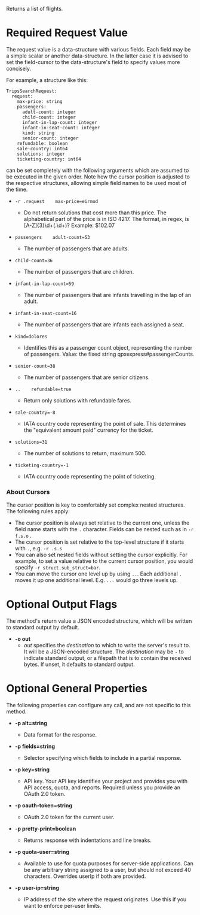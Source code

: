 Returns a list of flights.
# Required Request Value

The request value is a data-structure with various fields. Each field may be a simple scalar or another data-structure.
In the latter case it is advised to set the field-cursor to the data-structure's field to specify values more concisely.

For example, a structure like this:
```
TripsSearchRequest:
  request:
    max-price: string
    passengers:
      adult-count: integer
      child-count: integer
      infant-in-lap-count: integer
      infant-in-seat-count: integer
      kind: string
      senior-count: integer
    refundable: boolean
    sale-country: int64
    solutions: integer
    ticketing-country: int64

```

can be set completely with the following arguments which are assumed to be executed in the given order. Note how the cursor position is adjusted to the respective structures, allowing simple field names to be used most of the time.

* `-r .request    max-price=eirmod`
    - Do not return solutions that cost more than this price. The alphabetical part of the price is in ISO 4217. The format, in regex, is [A-Z]{3}\d+(\.\d+)? Example: $102.07
* `passengers    adult-count=53`
    - The number of passengers that are adults.
* `child-count=36`
    - The number of passengers that are children.
* `infant-in-lap-count=59`
    - The number of passengers that are infants travelling in the lap of an adult.
* `infant-in-seat-count=16`
    - The number of passengers that are infants each assigned a seat.
* `kind=dolores`
    - Identifies this as a passenger count object, representing the number of passengers. Value: the fixed string qpxexpress#passengerCounts.
* `senior-count=38`
    - The number of passengers that are senior citizens.

* `..    refundable=true`
    - Return only solutions with refundable fares.
* `sale-country=-8`
    - IATA country code representing the point of sale. This determines the &#34;equivalent amount paid&#34; currency for the ticket.
* `solutions=31`
    - The number of solutions to return, maximum 500.
* `ticketing-country=-1`
    - IATA country code representing the point of ticketing.



### About Cursors

The cursor position is key to comfortably set complex nested structures. The following rules apply:

* The cursor position is always set relative to the current one, unless the field name starts with the `.` character. Fields can be nested such as in `-r f.s.o` .
* The cursor position is set relative to the top-level structure if it starts with `.`, e.g. `-r .s.s`
* You can also set nested fields without setting the cursor explicitly. For example, to set a value relative to the current cursor position, you would specify `-r struct.sub_struct=bar`.
* You can move the cursor one level up by using `..`. Each additional `.` moves it up one additional level. E.g. `...` would go three levels up.


# Optional Output Flags

The method's return value a JSON encoded structure, which will be written to standard output by default.

* **-o out**
    - *out* specifies the *destination* to which to write the server's result to.
      It will be a JSON-encoded structure.
      The *destination* may be `-` to indicate standard output, or a filepath that is to contain the received bytes.
      If unset, it defaults to standard output.
# Optional General Properties

The following properties can configure any call, and are not specific to this method.

* **-p alt=string**
    - Data format for the response.

* **-p fields=string**
    - Selector specifying which fields to include in a partial response.

* **-p key=string**
    - API key. Your API key identifies your project and provides you with API access, quota, and reports. Required unless you provide an OAuth 2.0 token.

* **-p oauth-token=string**
    - OAuth 2.0 token for the current user.

* **-p pretty-print=boolean**
    - Returns response with indentations and line breaks.

* **-p quota-user=string**
    - Available to use for quota purposes for server-side applications. Can be any arbitrary string assigned to a user, but should not exceed 40 characters. Overrides userIp if both are provided.

* **-p user-ip=string**
    - IP address of the site where the request originates. Use this if you want to enforce per-user limits.
